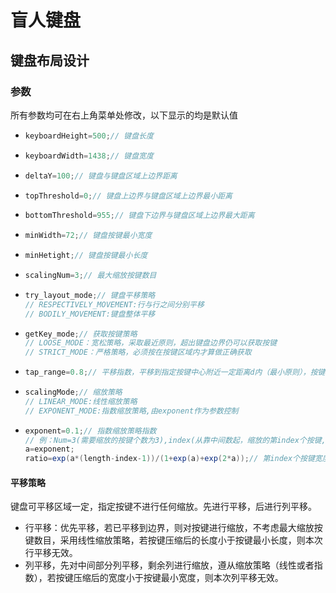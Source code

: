 # 盲人键盘

## 键盘布局设计

### 参数

所有参数均可在右上角菜单处修改，以下显示的均是默认值

- ```Java
  keyboardHeight=500;// 键盘长度
  ```

- ```Java
  keyboardWidth=1438;// 键盘宽度
  ```

- ```java
  deltaY=100;// 键盘与键盘区域上边界距离
  ```

- ```java
  topThreshold=0;// 键盘上边界与键盘区域上边界最小距离
  ```

- ```java
  bottomThreshold=955;// 键盘下边界与键盘区域上边界最大距离
  ```

- ```java
  minWidth=72;// 键盘按键最小宽度
  ```

- ```java
  minHetight;// 键盘按键最小长度
  ```

- ```java
  scalingNum=3;// 最大缩放按键数目
  ```

- ```java
  try_layout_mode;// 键盘平移策略
  // RESPECTIVELY_MOVEMENT:行与行之间分别平移
  // BODILY_MOVEMENT:键盘整体平移
  ```

- ```java
  getKey_mode;// 获取按键策略
  // LOOSE_MODE：宽松策略，采取最近原则，超出键盘边界仍可以获取按键
  // STRICT_MODE：严格策略，必须按在按键区域内才算做正确获取
  ```

- ```java
  tap_range=0.8;// 平移指数，平移到指定按键中心附近一定距离d内（最小原则），按键宽度为D，则tap_range=2*d/D
  ```

- ```java
  scalingMode;// 缩放策略
  // LINEAR_MODE:线性缩放策略
  // EXPONENT_MODE:指数缩放策略,由exponent作为参数控制
  ```

- ```java
  exponent=0.1;// 指数缩放策略指数
  // 例：Num=3(需要缩放的按键个数为3),index(从靠中间数起，缩放的第index个按键,从0开始计数),Line=TOP(第一行缩放，每一行缩放的策略不同)
  a=exponent;
  ratio=exp(a*(length-index-1))/(1+exp(a)+exp(2*a));// 第index个按键宽度占三个按键总宽度比例

  ```

#### 平移策略

键盘可平移区域一定，指定按键不进行任何缩放。先进行平移，后进行列平移。

- 行平移：优先平移，若已平移到边界，则对按键进行缩放，不考虑最大缩放按键数目，采用线性缩放策略，若按键压缩后的长度小于按键最小长度，则本次行平移无效。
- 列平移，先对中间部分列平移，剩余列进行缩放，遵从缩放策略（线性或者指数），若按键压缩后的宽度小于按键最小宽度，则本次列平移无效。





